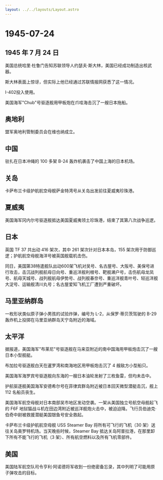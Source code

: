 ```yaml
---
layout: ../../layouts/Layout.astro
---
```


# 1945-07-24

## 1945 年 7 月 24 日

美国总统哈里·杜鲁门告知苏联领导人约瑟夫·斯大林，美国已经成功制造出核武器。

斯大林表面上惊讶，但实际上他已经通过苏联情报网获悉了这一情况。

I-402投入使用。

美国海军"Chub"号驱逐舰用甲板炮在爪哇海击沉了一艘日本拖船。

## 奥地利

盟军奥地利管制委员会在维也纳成立。

## 中国

驻扎在日本冲绳的 100 多架 B-24 轰炸机袭击了中国上海的日本机场。

## 关岛

卡萨布兰卡级护航航空母舰萨金特湾号从关岛出发前往夏威夷珍珠港。

## 夏威夷

美国海军冈内尔号驱逐舰抵达美国夏威夷领土珍珠港，结束了其第八次战争巡逻。

## 日本

英国 TF 37 共出动 416 架次，其中 261 架次针对日本本岛，155
架次用于防御巡逻；护航航空母舰海洋号被英国舰载机击伤。

同日，美国第38特遣舰队出动600架飞机对吴号、名古屋号、大阪号、美保号进行攻击，击沉战列舰航母日向号、重巡洋舰利根号、靶舰濑户号，击伤航母龙凤号、航母天城号、战列舰航母伊势号、战列舰春奈号、重巡洋舰青叶号、轻巡洋舰大淀号、运输舰清川丸号；名古屋爱知飞机工厂遭到严重破坏。

## 马里亚纳群岛

一枚形状类似原子弹小男孩的试验炸弹，编号为 L-2，从保罗·蒂贝茨驾驶的 B-29
轰炸机上投掷在马里亚纳群岛天宁岛附近的海域。

## 太平洋

据报道，美国海军"布莱尼"号驱逐舰在马来亚附近的南中国海用甲板炮击沉了一艘日本小型舰艇。

布加拉号驱逐舰白天在暹罗湾和南海地区用甲板炮击沉了 4 艘敌方小型船只。

美国海军海罗宾号驱逐舰向东海的一艘日本油轮发射了三枚鱼雷，但均未击中。

护航驱逐舰美国海军安德希尔号在菲律宾群岛附近被日本回天微型潜艇击沉，舰上
112 名船员丧生。

美国海军航空母舰对日本南部吴市地区发动空袭。一架从美国独立号航空母舰起飞的
F6F
地狱猫战斗机在田边湾附近被巡洋舰炮火击中，被迫迫降。飞行员伯迪克·伯奇中尉被救援潜艇美国银鱼号安全救起。

卡萨布兰卡级护航航空母舰 USS Steamer Bay 将所有可飞行的飞机（30
架）送往关岛奥罗特机场。当天晚些时候，Steamer Bay
抵达关岛阿普拉港，在那里卸下所有不能飞行的飞机（3
架）、所有航空燃料以及所有飞机零部件。

## 美国

美国陆军航空队司令亨利·阿诺德将军收到一份绝密备忘录，其中列明了可能用原子弹攻击的目标。